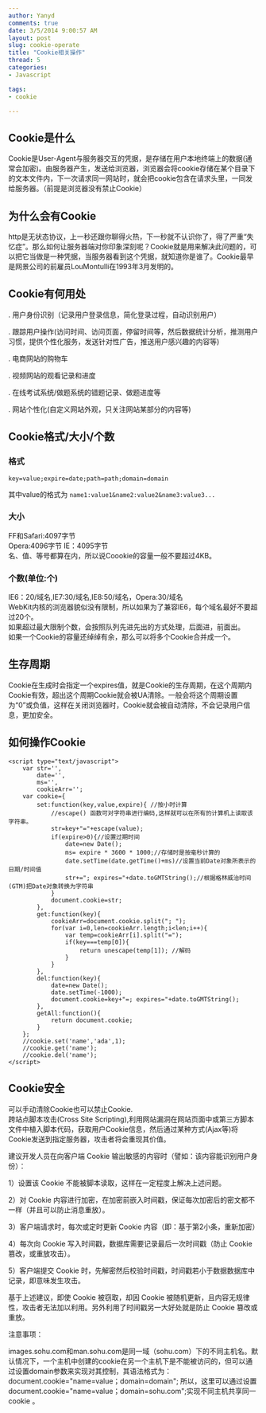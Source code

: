 ```yaml
---
author: Yanyd
comments: true
date: 3/5/2014 9:00:57 AM 
layout: post
slug: cookie-operate
title: "Cookie相关操作"
thread: 5
categories:
- Javascript

tags:
- cookie

---
```


## Cookie是什么

Cookie是User-Agent与服务器交互的凭据，是存储在用户本地终端上的数据(通常会加密)。由服务器产生，发送给浏览器，浏览器会将cookie存储在某个目录下的文本文件内，下一次请求同一网站时，就会把cookie包含在请求头里，一同发给服务器。（前提是浏览器没有禁止Cookie）

## 为什么会有Cookie

http是无状态协议，上一秒还跟你聊得火热，下一秒就不认识你了，得了严重“失忆症”。那么如何让服务器端对你印象深刻呢？Cookie就是用来解决此问题的，可以把它当做是一种凭据，当服务器看到这个凭据，就知道你是谁了。Cookie最早是网景公司的前雇员LouMontulli在1993年3月发明的。

## Cookie有何用处

. 用户身份识别（记录用户登录信息，简化登录过程，自动识别用户）   

. 跟踪用户操作(访问时间、访问页面，停留时间等，然后数据统计分析，推测用户习惯，提供个性化服务，发送针对性广告，推送用户感兴趣的内容等)  

. 电商网站的购物车  

. 视频网站的观看记录和进度  

. 在线考试系统/做题系统的错题记录、做题进度等  

. 网站个性化(自定义网站外观，只关注网站某部分的内容等)

## Cookie格式/大小/个数

### 格式

`key=value;expire=date;path=path;domain=domain`

其中value的格式为 `name1:value1&name2:value2&name3:value3...`

### 大小

FF和Safari:4097字节  
Opera:4096字节 
IE：4095字节  
名、值、等号都算在内，所以说Coookie的容量一般不要超过4KB。

### 个数(单位:个)

IE6：20/域名,IE7:30/域名,IE8:50/域名，Opera:30/域名  
WebKit内核的浏览器貌似没有限制，所以如果为了兼容IE6，每个域名最好不要超过20个。  
如果超过最大限制个数，会按照队列先进先出的方式处理，后面进，前面出。  
如果一个Cookie的容量还绰绰有余，那么可以将多个Cookie合并成一个。

## 生存周期

Cookie在生成时会指定一个expires值，就是Cookie的生存周期，在这个周期内Cookie有效，超出这个周期Cookie就会被UA清除。一般会将这个周期设置为“0”或负值，这样在关闭浏览器时，Cookie就会被自动清除，不会记录用户信息，更加安全。

## 如何操作Cookie

	<script type="text/javascript">
	    var str='',
	    	date='',
	    	ms='',
	    	cookieArr='';
	    var cookie={
		    set:function(key,value,expire){ //按小时计算
			    //escape() 函数可对字符串进行编码,这样就可以在所有的计算机上读取该字符串。
			    str=key+"="+escape(value);
			    if(expire>0){//设置过期时间
				    date=new Date();
				    ms= expire * 3600 * 1000;//存储时是按毫秒计算的
				    date.setTime(date.getTime()+ms)//设置当前Date对象所表示的日期/时间值
				    str+="; expires="+date.toGMTString();//根据格林威治时间(GTM)把Date对象转换为字符串
			    }
			    document.cookie=str;
		    },
		    get:function(key){
			    cookieArr=document.cookie.split("; ");
			    for(var i=0,len=cookieArr.length;i<len;i++){
				    var temp=cookieArr[i].split("=");
				    if(key===temp[0]){
					    return unescape(temp[1]); //解码
				    }
			    }
		    },
		    del:function(key){
			    date=new Date();
			    date.setTime(-1000);
			    document.cookie=key+"=; expires="+date.toGMTString();
		    },
		    getAll:function(){
			    return document.cookie;
		    }
	    };
	    //cookie.set('name','ada',1);
	    //cookie.get('name');
	    //cookie.del('name');
	</script>

## Cookie安全

可以手动清除Cookie也可以禁止Cookie.  
跨站点脚本攻击(Cross Site Scripting),利用网站漏洞在网站页面中或第三方脚本文件中植入脚本代码，获取用户Cookie信息，然后通过某种方式(Ajax等)将Cookie发送到指定服务器，攻击者将会重现其价值。

建议开发人员在向客户端 Cookie 输出敏感的内容时（譬如：该内容能识别用户身份）：

   1）设置该 Cookie 不能被脚本读取，这样在一定程度上解决上述问题。
   
   2）对 Cookie 内容进行加密，在加密前嵌入时间戳，保证每次加密后的密文都不一样（并且可以防止消息重放）。

   3）客户端请求时，每次或定时更新 Cookie 内容（即：基于第2小条，重新加密）

   4）每次向 Cookie 写入时间戳，数据库需要记录最后一次时间戳（防止 Cookie 篡改，或重放攻击）。
  
   5）客户端提交 Cookie 时，先解密然后校验时间戳，时间戳若小于数据数据库中记录，即意味发生攻击。


基于上述建议，即使 Cookie 被窃取，却因 Cookie 被随机更新，且内容无规律性，攻击者无法加以利用。另外利用了时间戳另一大好处就是防止 Cookie 篡改或重放。

注意事项：

images.sohu.com和man.sohu.com是同一域（sohu.com）下的不同主机名。默认情况下，一个主机中创建的cookie在另一个主机下是不能被访问的，但可以通过设置domain参数来实现对其控制，其语法格式为：document.cookie="name=value；domain=domain";
所以，这里可以通过设置document.cookie="name=value；domain=sohu.com";实现不同主机共享同一cookie 。